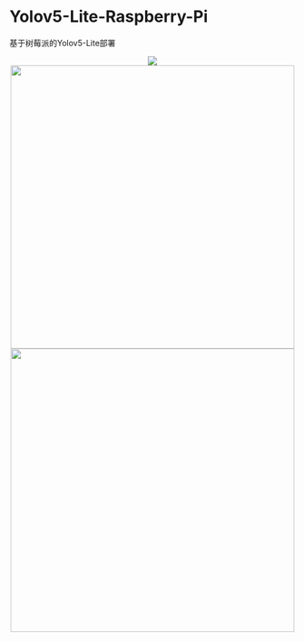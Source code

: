 # Yolov5-Lite-Raspberry-Pi
基于树莓派的Yolov5-Lite部署
<div align="center"> 
<!-- visitor statistics logo 访客数统计徽标 -->
<a href="https://convertmodel.com/"><img src="https://img.shields.io/badge/-Torch2ONNX-3776AB?style=style=flat-square&logo=Pytorch&logoColor=white" /></a>
</div>

<div align=center>
  <img width="500" src="https://user-images.githubusercontent.com/98397090/215695578-829ac53c-9f31-481c-a63a-399ff14283eb.gif"/>
  <img width="500" src="https://user-images.githubusercontent.com/98397090/215697763-8c292c98-f41e-4a00-bd0c-e410fcf64731.gif"/>
</div>


